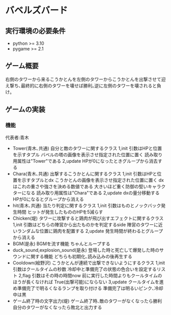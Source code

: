 # バベルズバード

## 実行環境の必要条件
* python >= 3.10
* pygame >= 2.1

## ゲーム概要
右側のタワーから来るこうかとんを左側のタワーからこうかとんを出撃させて迎え撃ち､最終的に右側のタワーを壊せば勝利｡逆に左側のタワーを壊されると負け｡

## ゲームの実装
### 機能
代表者:青木
* Tower(青木､共通)
自分と敵のタワーに関するクラス
1,init
引数はHPと位置を示すタプル
バベルの塔の画像を表示させ指定された位置に置く
読み取り用属性は"Tower"である
2,update
HPが0になったときグループから消去する
* Chara(青木､共通)
出撃するこうかとんに関するクラス
1,init
引数はHPと位置を示すタプルとdx
こうかとんの画像を表示させ指定された位置に置く
dxはこれの重さや強さを決める数値である
大きいほど重く防御の堅いキャラクターになる
読み取り用属性は"Chara"である
2,update
dxの量分移動する
HPが0になるとグループから消える
* hit(青木､共通)
当たり判定に関するクラス
1,init
引数はものとノックバック発生時間
ヒットが発生したもののHPを5減らす
* Chicken(堤)
タワーに攻撃すると鶏肉が飛び出すエフェクトに関するクラス
1,init
引数はどちらの陣営から出たものかを判定するside
陣営のタワーに近いランダムな位置に鶏肉を配置する
2,update
発生時間が終わるとグループから消える
* BGM(是永)
BGMを流す機能
ちゃんとループする
* duck_sound,explosion_sound(是永)
登場した時と死亡して爆発した時のサウンドに関する機能
どちらも初期化､読み込みの後再生する
* Cooldown(絵野沢)
こうかとんが連続で出撃できないようにするクラス
1,init
引数はクールタイムの秒数
冷却中と準備完了の状態の色合いを設定するリスト
2,flag
引数はその時の時間now
前に実行した時間よりもクールタイムのほうが長くなければ
True(出撃可能)にならない
3,update
クールタイムを進め準備完了で明るくなるランプを取り付ける
準備完了は明るいピンク､冷却中は黒
* ゲーム終了時の文字出力(堤)
ゲーム終了時､敵のタワーがなくなったら勝利
自分のタワーがなくなったら敗北と出力する
